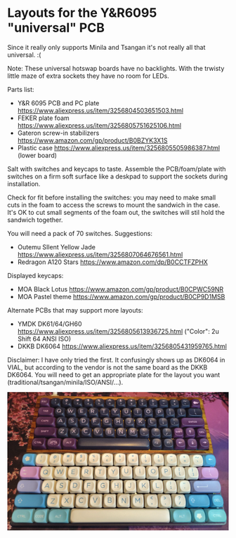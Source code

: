 # Layouts for the Y&R6095 "universal" PCB

Since it really only supports Minila and Tsangan it's not really all that universal. :(

Note: These universal hotswap boards have no backlights. With the trwisty little maze of extra sockets they have no room for LEDs.

Parts list:

* Y&R 6095 PCB and PC plate https://www.aliexpress.us/item/3256804503651503.html
* FEKER plate foam https://www.aliexpress.us/item/3256805751625106.html
* Gateron screw-in stabilizers https://www.amazon.com/gp/product/B0BZYK3X1S
* Plastic case https://www.aliexpress.us/item/3256805505986387.html (lower board)

Salt with switches and keycaps to taste. Assemble the PCB/foam/plate with switches on a firm soft surface like a deskpad to support the sockets during installation.

Check for fit before installing the switches: you may need to make small cuts in the foam to access the screws to mount the sandwich in the case. It's OK to cut small segments of the foam out, the switches will stil hold the sandwich together.

You will need a pack of 70 switches. Suggestions:

* Outemu SIlent Yellow Jade https://www.aliexpress.us/item/3256807064676561.html
* Redragon A120 Stars https://www.amazon.com/dp/B0CCTFZPHX

Displayed keycaps:

* MOA Black Lotus https://www.amazon.com/gp/product/B0CPWC59NR
* MOA Pastel theme https://www.amazon.com/gp/product/B0CP9D1MSB

Alternate PCBs that may support more layouts:

* YMDK DK61/64/GH60 https://www.aliexpress.us/item/3256805613936725.html ("Color": 2u Shift 64 ANSI ISO)
* DKKB DK6064 https://www.aliexpress.us/item/3256805431959765.html

Disclaimer: I have only tried the first. It confusingly shows up as DK6064 in VIAL, but according to the vendor is not the same board as the DKKB DK6064. You will need to get an appropriate plate for the layout you want (traditional/tsangan/minila/ISO/ANSI/...).

![Image of Minila and Tsangan layouts for the Y&R 6095 PCB](https://raw.githubusercontent.com/ArgentStonecutter/keyboards/refs/heads/main/layouts/yr6095/YR6095-options.png)
